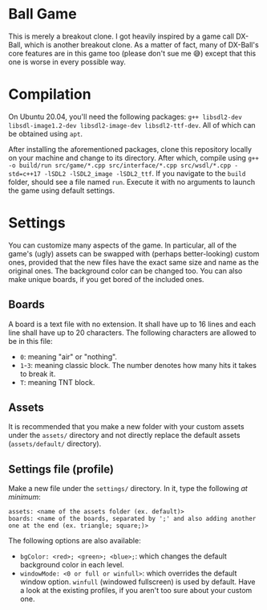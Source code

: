 # Ball Game
This is merely a breakout clone. I got heavily inspired by a game call DX-Ball, which is another breakout clone. As a matter of fact, many of DX-Ball's core features are in this game too (please don't sue me 😅) except that this one is worse in every possible way. 
# Compilation
On Ubuntu 20.04, you'll need the following packages: `g++ libsdl2-dev libsdl-image1.2-dev libsdl2-image-dev libsdl2-ttf-dev`. All of which can be obtained using `apt`.

After installing the aforementioned packages, clone this repository locally on your machine and change to its directory. After which, compile using `g++ -o build/run src/game/*.cpp src/interface/*.cpp src/wsdl/*.cpp -std=c++17 -lSDL2 -lSDL2_image -lSDL2_ttf`. If you navigate to the `build` folder, should see a file named `run`. Execute it with no arguments to launch the game using default settings.
# Settings
You can customize many aspects of the game. In particular, all of the game's (ugly) assets can be swapped with (perhaps better-looking) custom ones, provided that the new files have the exact same size and name as the original ones. The background color can be changed too. You can also make unique boards, if you get bored of the included ones.
## Boards
A board is a text file with no extension. It shall have up to 16 lines and each line shall have up to 20 characters. The following characters are allowed to be in this file:
 - `0`: meaning "air" or "nothing".
 - `1`-`3`: meaning classic block. The number denotes how many hits it takes to break it.
 - `T`: meaning TNT block.
## Assets
It is recommended that you make a new folder with your custom assets under the `assets/` directory and not directly replace the default assets (`assets/default/` directory).
## Settings file (profile)
Make a new file under the `settings/` directory. In it, type the following *at minimum*: 
```
assets: <name of the assets folder (ex. default)>
boards: <name of the boards, separated by ';' and also adding another one at the end (ex. triangle; square;)>
```
The following options are also available:
 - `bgColor: <red>; <green>; <blue>;`: which changes the default background color in each level.
 - `windowMode: <0 or full or winfull>`: which overrides the default window option. `winfull` (windowed fullscreen) is used by default.
Have a look at the existing profiles, if you aren't too sure about your custom one.
